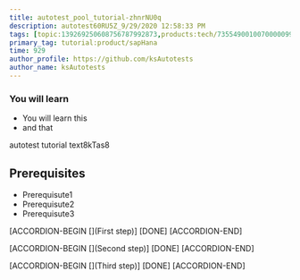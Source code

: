 ```yaml
---
title: autotest_pool_tutorial-zhnrNU0q
description: autotest60RU5Z_9/29/2020 12:58:33 PM
tags: [topic:139269250608756787992873,products:tech/73554900100700000996,tutorial:experience/advanced]
primary_tag: tutorial:product/sapHana
time: 929
author_profile: https://github.com/ksAutotests
author_name: ksAutotests
---
```

### You will learn
- You will learn this
- and that

autotest tutorial text8kTas8

## Prerequisites
- Prerequisute1
- Prerequisute2
- Prerequisute3

[ACCORDION-BEGIN [](First step)]
[DONE]
[ACCORDION-END]

[ACCORDION-BEGIN [](Second step)]
[DONE]
[ACCORDION-END]

[ACCORDION-BEGIN [](Third step)]
[DONE]
[ACCORDION-END]

